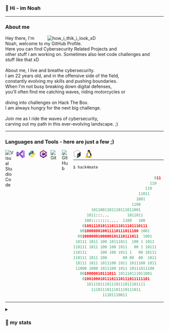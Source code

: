 ### 👋 Hi - im Noah
---
### About me 
<img align="right" alt="how_i_thik_i_look_xD" width="370" src="./assets/HackerUsingLaptop.gif">

Hey there, I'm Noah, welcome to my GitHub Profile. <br> 
Here you can find Cybersecurity Related Projects and <br>
other stuff i am working on. Sometimes also leet code challenges and <br> 
stuff like that xD <br>
<br>
About me, I live and breathe cybersecurity. <br> 
I am 22 years old, and in the offensive side of the field, <br>
constantly evolving my skills and pushing boundaries. <br> 
When I'm not busy breaking down digital defenses, <br> 
you'll often find me catching waves, riding motorcycles or <br>  
diving into challenges on Hack The Box. <br> 
I am always hungry for the next big challenge. <br>  
Join me as I ride the waves of cybersecurity, <br>
carving out my path in this ever-evolving landscape. ;) <br> 

<!--
Hacker GIF from here:
<a href="https://iconscout.com/lottie-animations/hacker-using-laptop" class="text-underline font-size-sm" target="_blank">Hacker Using Laptop</a> by <a href="https://iconscout.com/contributors/boltbite" class="text-underline font-size-sm">BoltBite</a> on <a href="https://iconscout.com" class="text-underline font-size-sm">IconScout</a>
-->
---

### Languages and Tools - here are just a few ;)

<img align="left" alt="Visual Studio Code" width="26px" src="https://cdn.jsdelivr.net/gh/devicons/devicon/icons/vscode/vscode-original.svg" style="padding-right:10px;"/>
<img align="left" alt="Visual Studio" width="26px" src="https://raw.githubusercontent.com/devicons/devicon/v2.16.0/icons/visualstudio/visualstudio-original.svg" style="padding-right:10px;" />
<img align="left" alt="Python" width="26px" src="https://github.com/devicons/devicon/blob/v2.16.0/icons/python/python-original.svg" style="padding-right:10px;" />
<img align="left" alt="c#" width="26px" src="https://raw.githubusercontent.com/devicons/devicon/v2.16.0/icons/csharp/csharp-original.svg" style="padding-right:10px;" />
<img align="left" alt="Git" width="26px" src="https://cdn.jsdelivr.net/gh/devicons/devicon/icons/git/git-original.svg" style="padding-right:10px;" />
<img align="left" alt="GitHub" width="26px" src="https://user-images.githubusercontent.com/3369400/139447912-e0f43f33-6d9f-45f8-be46-2df5bbc91289.png" style="padding-right:10px;" />
<img align="left" alt="bash" width="26px" src="https://raw.githubusercontent.com/devicons/devicon/v2.16.0/icons/bash/bash-original.svg" style="padding-right:10px;" />
<img align="left" alt="Linux" width="26px" src="https://raw.githubusercontent.com/devicons/devicon/v2.16.0/icons/linux/linux-original.svg"/>

<br>

---

```python
$ hack4mate

                                    011     
                                  110       
                                110         
                             11011          
                            1001            
                          1100              
        1011001101110111011001              
      1011:::...        1011011             Noah - H4M
     100::::::::....  1100   100            ----------
    01001110101110111011101110111           
   00100000010011110111011100 1001         Uptime: "22 years"
  001000000100000101110111011  1001        Location: "GER"
 10111 1011 100 10111011  100 1 1011        
110111 1011 100 100 1011   00 1 10111       OS: ["MacOS", "Linux", "Windows"]
110111      100 100 1011 1   00 10111       Languages.Computer: ["Python", "C#", "Powershell"]
110111 1011 100       00 00  00  1011       Languages.Real: ["English", "German"]
 10111 1011 1011100 1011 1011100 1011       
 11000 1000 1011100 1011 10111011100        Certifications: "Google: Cybersecurity Professional"
   0010000010111011 101110111011001         
    010010001011101110111011111101          Twitter: @Hack4Mate 
      10111011101110111011101111            
        1110111011101110111011              
             11101110011                                 


``` 

---

<details>
<summary><h3>🫣 my stats</h3></summary> 

![Anurag's GitHub stats](https://github-readme-stats.vercel.app/api?username=hack4mate&theme=holi&show_icons=true)
![Top Langs](https://github-readme-stats.vercel.app/api/top-langs/?username=hack4mate&theme=holi&layout=compact)

</details>

